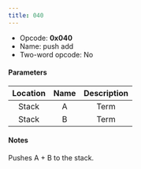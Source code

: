 ```yaml
---
title: 040
---
```


- Opcode: **0x040**
- Name: push add
- Two-word opcode: No

#### Parameters

| Location | Name | Description |
|:--------:|:----:|:-----------:|
|  Stack   |  A   |    Term     |
|  Stack   |  B   |    Term     |

#### Notes

Pushes A + B to the stack.

